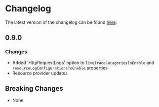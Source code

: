 # Changelog

The latest version of the changelog can be found [here](/Azure/bicep-registry-modules/blob/main/avm/res/signal-r-service/signal-r/CHANGELOG.md).

## 0.9.0

### Changes

- Added 'HttpRequestLogs' option to `liveTraceCatagoriesToEnable` and `resourceLogConfigurationsToEnable` properties
- Resource provider updates

## Breaking Changes

- None
